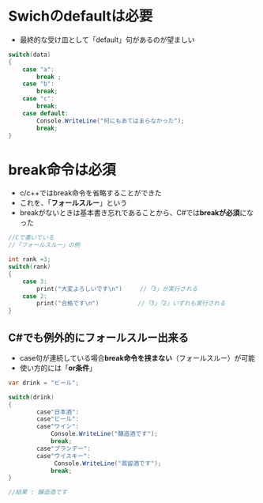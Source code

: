 # Swichのdefaultは必要

- 最終的な受け皿として「default」句があるのが望ましい

```c#
switch(data)
{
    case "a":
        break ;
    case "b":
        break;
    case "c":
        break;
    case default:
        Console.WriteLine("何にもあてはまらなかった");
        break;
}
```

# break命令は必須

- c/c++ではbreak命令を省略することができた 
- これを、「**フォールスルー**」という
- breakがないときは基本書き忘れであることから、C#では**breakが必須**になった

```c
//Cで書いている
//「フォールスルー」の例

int rank =3;
switch(rank)
{
    case 3:
        print("大変よろしいです\n")		//「3」が実行される
    case 2:
        print("合格です\n")			  //「3」「2」いずれも実行される
}
```



## C#でも例外的にフォールスルー出来る

- case句が連続している場合**break命令を挟まない**（フォールスルー）が可能
- 使い方的には「**or条件**」

```c#
var drink = "ビール";

switch(drink)
{
        case"日本酒":
        case"ビール":
        case"ワイン":
        	Console.WriteLine("醸造酒です");
        	break;
        case"ブランデー":
        case"ウイスキー":
             Console.WriteLine("蒸留酒です");
        	break;
}

//結果 : 醸造酒です
```

